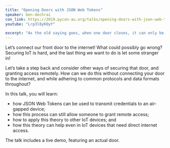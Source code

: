 ```yaml
---
title: "Opening Doors with JSON Web Tokens"
speaker: ben-dechrai
con_link: https://2019.pycon-au.org/talks/opening-doors-with-json-web-tokens
youtube: "Lrp3l8yKOyY"

excerpt: "As the old saying goes, when one door closes, it can only be reopened when identify yourself with a valid JSON Web Token.This talk introduces JWT, secure authentication, and delegated authority, to demonstrate how to secure IoT devices without exposing them to the internet."
---
```


Let’s connect our front door to the internet! What could possibly go wrong? Securing IoT is hard, and the last thing we want to do is let some stranger in!

Let’s take a step back and consider other ways of securing that door, and granting access remotely. How can we do this without connecting your door to the internet, and while adhering to common protocols and data formats throughout?

In this talk, you will learn:

- how JSON Web Tokens can be used to transmit credentials to an air-gapped device;
- how this process can still allow someone to grant remote access;
- how to apply this theory to other IoT devices; and
- how this theory can help even in IoT devices that need direct internet access.

The talk includes a live demo, featuring an actual door.